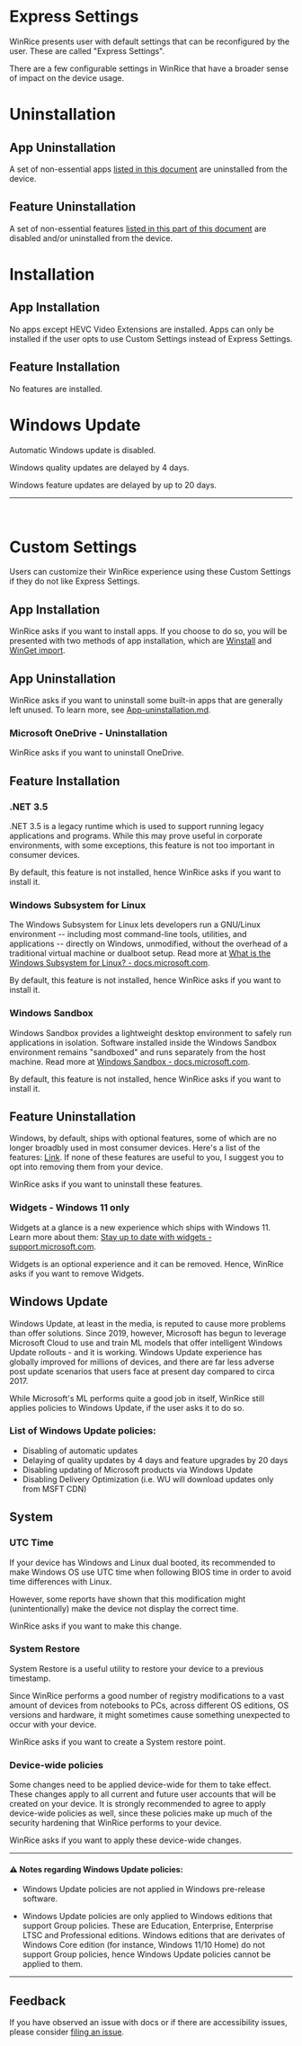 # Express Settings

WinRice presents user with default settings that can be reconfigured by the user. These are called "Express Settings".

There are a few configurable settings in WinRice that have a broader sense of impact on the device usage.

# Uninstallation

## App Uninstallation

A set of non-essential apps [listed in this document](https://github.com/pratyakshm/WinRice/blob/main/doc/App-uninstallation.md) are uninstalled from the device.

## Feature Uninstallation

A set of non-essential features [listed in this part of this document](https://github.com/pratyakshm/WinRice/blob/main/doc/Main-brief.md#features-uninstalled-optional) are disabled and/or uninstalled from the device.

# Installation

## App Installation

No apps except HEVC Video Extensions are installed. Apps can only be installed if the user opts to use Custom Settings instead of Express Settings.

## Feature Installation

No features are installed.

# Windows Update

Automatic Windows update is disabled.

Windows quality updates are delayed by 4 days.

Windows feature updates are delayed by up to 20 days.

---

&nbsp;

# Custom Settings

Users can customize their WinRice experience using these Custom Settings if they do not like Express Settings.

## App Installation

WinRice asks if you want to install apps. If you choose to do so, you will be presented with two methods of app installation, which are [Winstall](https://github.com/pratyakshm/WinRice/blob/main/doc/winget/winstall.md) and [WinGet import](https://github.com/pratyakshm/WinRice/blob/main/doc/winget/import.md).

## App Uninstallation

WinRice asks if you want to uninstall some built-in apps that are generally left unused. To learn more, see [App-uninstallation.md](https://github.com/pratyakshm/WinRice/blob/main/doc/App-uninstallation.md).

### Microsoft OneDrive - Uninstallation

WinRice asks if you want to uninstall OneDrive.

## Feature Installation

### .NET 3.5

.NET 3.5 is a legacy runtime which is used to support running legacy applications and programs. While this may prove useful in corporate environments, with some exceptions, this feature is not too important in consumer devices.

By default, this feature is not installed, hence WinRice asks if you want to install it.

### Windows Subsystem for Linux

The Windows Subsystem for Linux lets developers run a GNU/Linux environment -- including most command-line tools, utilities, and applications -- directly on Windows, unmodified, without the overhead of a traditional virtual machine or dualboot setup. Read more at [What is the Windows Subsystem for Linux? - docs.microsoft.com](https://docs.microsoft.com/en-us/windows/wsl/about).

By default, this feature is not installed, hence WinRice asks if you want to install it.

### Windows Sandbox

Windows Sandbox provides a lightweight desktop environment to safely run applications in isolation. Software installed inside the Windows Sandbox environment remains "sandboxed" and runs separately from the host machine. Read more at [Windows Sandbox - docs.microsoft.com](https://docs.microsoft.com/en-us/windows/security/threat-protection/windows-sandbox/windows-sandbox-overview).

By default, this feature is not installed, hence WinRice asks if you want to install it.

## Feature Uninstallation

Windows, by default, ships with optional features, some of which are no longer broadbly used in most consumer devices. Here's a list of the features: [Link](https://github.com/pratyakshm/WinRice/blob/main/doc/Main-brief.md#features-uninstalled-optional). If none of these features are useful to you, I suggest you to opt into removing them from your device.

WinRice asks if you want to uninstall these features.

### Widgets - Windows 11 only

Widgets at a glance is a new experience which ships with Windows 11. Learn more about them: [Stay up to date with widgets - support.microsoft.com](https://support.microsoft.com/en-us/windows/stay-up-to-date-with-widgets-7ba79aaa-dac6-4687-b460-ad16a06be6e4).

Widgets is an optional experience and it can be removed. Hence, WinRice asks if you want to remove Widgets.

## Windows Update

Windows Update, at least in the media, is reputed to cause more problems than offer solutions. Since 2019, however, Microsoft has begun to leverage Microsoft Cloud to use and train ML models that offer intelligent Windows Update rollouts - and it is working. Windows Update experience has globally improved for millions of devices, and there are far less adverse post update scenarios that users face at present day compared to circa 2017.

While Microsoft's ML performs quite a good job in itself, WinRice still applies policies to Windows Update, if the user asks it to do so.

### List of Windows Update policies:

- Disabling of automatic updates
- Delaying of quality updates by 4 days and feature upgrades by 20 days
- Disabling updating of Microsoft products via Windows Update
- Disabling Delivery Optimization (i.e. WU will download updates only from MSFT CDN)

## System

### UTC Time

If your device has Windows and Linux dual booted, its recommended to make Windows OS use UTC time when following BIOS time in order to avoid time differences with Linux.

However, some reports have shown that this modification might (unintentionally) make the device not display the correct time.

WinRice asks if you want to make this change.

### System Restore

System Restore is a useful utility to restore your device to a previous timestamp.

Since WinRice performs a good number of registry modifications to a vast amount of devices from notebooks to PCs, across different OS editions, OS versions and hardware, it might sometimes cause something unexpected to occur with your device.

WinRice asks if you want to create a System restore point.

### Device-wide policies

Some changes need to be applied device-wide for them to take effect. These changes apply to all current and future user accounts that will be created on your device. It is strongly recommended to agree to apply device-wide policies as well, since these policies make up much of the security hardening that WinRice performs to your device.

WinRice asks if you want to apply these device-wide changes.

---

#### ⚠️ Notes regarding Windows Update policies:

- Windows Update policies are not applied in Windows pre-release software.

- Windows Update policies are only applied to Windows editions that support Group policies. These are Education, Enterprise, Enterprise LTSC and Professional editions. Windows editions that are derivates of Windows Core edition (for instance, Windows 11/10 Home) do not support Group policies, hence Windows Update policies cannot be applied to them.

---

## Feedback

If you have observed an issue with docs or if there are accessibility issues, please consider [filing an issue](https://github.com/pratyakshm/WinRice/issues/new?assignees=pratyakshm&labels=Issue-Docs&template=doc_issue.yaml&title=Docs+issue%3A+).
